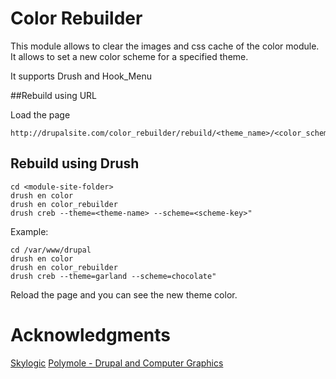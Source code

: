 Color Rebuilder
===============

This module allows to clear the images and css cache of the color module.
It allows to set a new color scheme for a specified theme.

It supports Drush and Hook_Menu

##Rebuild using URL

Load the page

```
http://drupalsite.com/color_rebuilder/rebuild/<theme_name>/<color_scheme>
```

## Rebuild using Drush


```
cd <module-site-folder>
drush en color
drush en color_rebuilder
drush creb --theme=<theme-name> --scheme=<scheme-key>"
```

Example:

```
cd /var/www/drupal
drush en color
drush en color_rebuilder
drush creb --theme=garland --scheme=chocolate"
```

Reload the page and you can see the new theme color.

Acknowledgments
===============

[Skylogic](http://www.skylogic.it)
[Polymole - Drupal and Computer Graphics](http://polymole.it)

